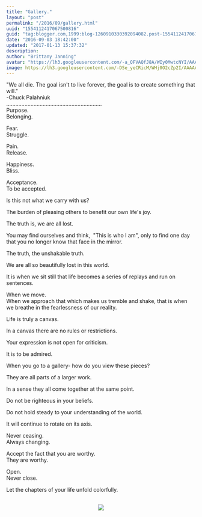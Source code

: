 ```yaml
---
title: "Gallery."
layout: "post"
permalink: "/2016/09/gallery.html"
uuid: "1554112417067500816"
guid: "tag:blogger.com,1999:blog-1260910330392094082.post-1554112417067500816"
date: "2016-09-03 18:42:00"
updated: "2017-01-13 15:37:32"
description:
author: "Brittany Janning"
avatar: "https://lh3.googleusercontent.com/-a_QFVAQfJ8A/WIy0MwtcNYI/AAAAAAAAAYU/MjTQjocbF6Q/s640/IMG_20170126_093835_269.jpg"
image: https://lh3.googleusercontent.com/-DSe_yeCRicM/WHj0O2cZp2I/AAAAAAAAAXc/FVAjsZcK5eU/s1600/IMG_20150124_111419.jpg
---
```


<div class="css-full-post-content js-full-post-content">
<p dir="ltr">"We all die. The goal isn't to live forever, the goal is to create something that will."<br>-Chuck Palahniuk<br>...............................................................<br>Purpose. <br>Belonging.</p><p dir="ltr">Fear. <br>Struggle. </p><p dir="ltr">Pain.<br>Release. </p><p dir="ltr">Happiness. <br>Bliss.</p><p dir="ltr">Acceptance. <br>To be accepted. </p><p dir="ltr">Is this not what we carry with us?</p><p dir="ltr">The burden of pleasing others to benefit our own life's joy.</p><p dir="ltr">The truth is, we are all lost.</p><p dir="ltr">You may find ourselves and think,&nbsp; "This is who I am", only to find one day that you no longer know that face in the mirror.</p><p dir="ltr">The truth, the unshakable truth.&nbsp; </p><p dir="ltr">We are all so beautifully lost in this world.</p><p dir="ltr">It is when we sit still that life becomes a series of replays and run on sentences. </p><p dir="ltr">When we move. <br>When we approach that which makes us tremble and shake, that is when we breathe in the fearlessness of our reality.</p><p dir="ltr">Life is truly a canvas. </p><p dir="ltr">In a canvas there are no rules or restrictions. </p><p dir="ltr">Your expression is not open for criticism. </p><p dir="ltr">It is to be admired.</p><p dir="ltr">When you go to a gallery- how do you view these pieces?</p><p dir="ltr">They are all parts of a larger work.</p><p dir="ltr">In a sense they all come together at the same point.</p><p dir="ltr">Do not be righteous in your beliefs.</p><p dir="ltr">Do not hold steady to your understanding of the world.</p><p dir="ltr">It will continue to rotate on its axis.</p><p dir="ltr">Never ceasing. <br>Always changing. </p><p dir="ltr">Accept the fact that you are worthy.<br>They are worthy.</p><p dir="ltr">Open.<br>Never close.</p><p dir="ltr">Let the chapters of your life unfold colorfully. </p><div class="separator" style="clear: both; text-align: center;"><br></div><div class="separator" style="clear: both; text-align: center;"> <a href="https://lh3.googleusercontent.com/-DSe_yeCRicM/WHj0O2cZp2I/AAAAAAAAAXc/FVAjsZcK5eU/s1600/IMG_20150124_111419.jpg" imageanchor="1" style="margin-left: 1em; margin-right: 1em;"> <img border="0" src="https://lh3.googleusercontent.com/-DSe_yeCRicM/WHj0O2cZp2I/AAAAAAAAAXc/FVAjsZcK5eU/s640/IMG_20150124_111419.jpg"> </a> </div>
</div>
